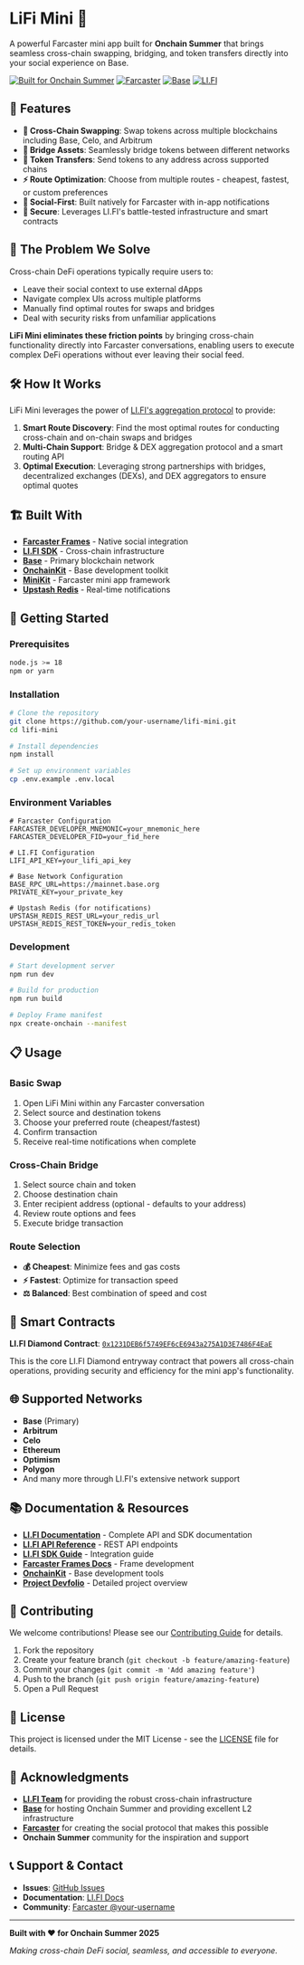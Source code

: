 

# LiFi Mini 🌉

A powerful Farcaster mini app built for **Onchain Summer** that brings seamless cross-chain swapping, bridging, and token transfers directly into your social experience on Base.

[![Built for Onchain Summer](https://img.shields.io/badge/Built%20for-Onchain%20Summer-blue)](https://onchainsummer.xyz/)
[![Farcaster](https://img.shields.io/badge/Farcaster-Mini%20App-purple)](https://farcaster.xyz/)
[![Base](https://img.shields.io/badge/Base-Powered-blue)](https://base.org/)
[![LI.FI](https://img.shields.io/badge/Powered%20by-LI.FI-green)](https://li.fi/)

## 🚀 Features

- **🔄 Cross-Chain Swapping**: Swap tokens across multiple blockchains including Base, Celo, and Arbitrum
- **🌉 Bridge Assets**: Seamlessly bridge tokens between different networks
- **💸 Token Transfers**: Send tokens to any address across supported chains
- **⚡ Route Optimization**: Choose from multiple routes - cheapest, fastest, or custom preferences
- **📱 Social-First**: Built natively for Farcaster with in-app notifications
- **🔐 Secure**: Leverages LI.FI's battle-tested infrastructure and smart contracts

## 🎯 The Problem We Solve

Cross-chain DeFi operations typically require users to:
- Leave their social context to use external dApps
- Navigate complex UIs across multiple platforms
- Manually find optimal routes for swaps and bridges
- Deal with security risks from unfamiliar applications

**LiFi Mini eliminates these friction points** by bringing cross-chain functionality directly into Farcaster conversations, enabling users to execute complex DeFi operations without ever leaving their social feed.

## 🛠️ How It Works

LiFi Mini leverages the power of [LI.FI's aggregation protocol](https://li.fi/) to provide:

1. **Smart Route Discovery**: Find the most optimal routes for conducting cross-chain and on-chain swaps and bridges
2. **Multi-Chain Support**: Bridge & DEX aggregation protocol and a smart routing API
3. **Optimal Execution**: Leveraging strong partnerships with bridges, decentralized exchanges (DEXs), and DEX aggregators to ensure optimal quotes

## 🏗️ Built With

- **[Farcaster Frames](https://docs.farcaster.xyz/developers/frames/spec)** - Native social integration
- **[LI.FI SDK](https://docs.li.fi/integrate-li.fi-sdk/li.fi-sdk-overview)** - Cross-chain infrastructure
- **[Base](https://base.org/)** - Primary blockchain network
- **[OnchainKit](https://onchainkit.xyz/)** - Base development toolkit
- **[MiniKit](https://docs.farcaster.xyz/developers/minikit/overview)** - Farcaster mini app framework
- **[Upstash Redis](https://upstash.com/)** - Real-time notifications

## 🚀 Getting Started

### Prerequisites

```bash
node.js >= 18
npm or yarn
```

### Installation

```bash
# Clone the repository
git clone https://github.com/your-username/lifi-mini.git
cd lifi-mini

# Install dependencies
npm install

# Set up environment variables
cp .env.example .env.local
```

### Environment Variables

```env
# Farcaster Configuration
FARCASTER_DEVELOPER_MNEMONIC=your_mnemonic_here
FARCASTER_DEVELOPER_FID=your_fid_here

# LI.FI Configuration
LIFI_API_KEY=your_lifi_api_key

# Base Network Configuration
BASE_RPC_URL=https://mainnet.base.org
PRIVATE_KEY=your_private_key

# Upstash Redis (for notifications)
UPSTASH_REDIS_REST_URL=your_redis_url
UPSTASH_REDIS_REST_TOKEN=your_redis_token
```

### Development

```bash
# Start development server
npm run dev

# Build for production
npm run build

# Deploy Frame manifest
npx create-onchain --manifest
```

## 📋 Usage

### Basic Swap
1. Open LiFi Mini within any Farcaster conversation
2. Select source and destination tokens
3. Choose your preferred route (cheapest/fastest)
4. Confirm transaction
5. Receive real-time notifications when complete

### Cross-Chain Bridge
1. Select source chain and token
2. Choose destination chain
3. Enter recipient address (optional - defaults to your address)
4. Review route options and fees
5. Execute bridge transaction

### Route Selection
- **💰 Cheapest**: Minimize fees and gas costs
- **⚡ Fastest**: Optimize for transaction speed
- **⚖️ Balanced**: Best combination of speed and cost

## 🔗 Smart Contracts

**LI.FI Diamond Contract**: [`0x1231DEB6f5749EF6cE6943a275A1D3E7486F4EaE`](https://basescan.org/address/0x1231DEB6f5749EF6cE6943a275A1D3E7486F4EaE)

This is the core LI.FI Diamond entryway contract that powers all cross-chain operations, providing security and efficiency for the mini app's functionality.

## 🌐 Supported Networks

- **Base** (Primary)
- **Arbitrum**
- **Celo**
- **Ethereum**
- **Optimism**
- **Polygon**
- And many more through LI.FI's extensive network support

## 📚 Documentation & Resources

- **[LI.FI Documentation](https://docs.li.fi/)** - Complete API and SDK documentation
- **[LI.FI API Reference](https://docs.li.fi/li.fi-api/li.fi-api)** - REST API endpoints
- **[LI.FI SDK Guide](https://docs.li.fi/integrate-li.fi-sdk/li.fi-sdk-overview)** - Integration guide
- **[Farcaster Frames Docs](https://docs.farcaster.xyz/developers/frames/spec)** - Frame development
- **[OnchainKit](https://onchainkit.xyz/)** - Base development tools
- **[Project Devfolio](https://devfolio.co/projects/lifi-mini-aa50)** - Detailed project overview


## 🤝 Contributing

We welcome contributions! Please see our [Contributing Guide](CONTRIBUTING.md) for details.

1. Fork the repository
2. Create your feature branch (`git checkout -b feature/amazing-feature`)
3. Commit your changes (`git commit -m 'Add amazing feature'`)
4. Push to the branch (`git push origin feature/amazing-feature`)
5. Open a Pull Request

## 📄 License

This project is licensed under the MIT License - see the [LICENSE](LICENSE) file for details.

## 🙏 Acknowledgments

- **[LI.FI Team](https://li.fi/)** for providing the robust cross-chain infrastructure
- **[Base](https://base.org/)** for hosting Onchain Summer and providing excellent L2 infrastructure
- **[Farcaster](https://farcaster.xyz/)** for creating the social protocol that makes this possible
- **Onchain Summer** community for the inspiration and support

## 📞 Support & Contact

- **Issues**: [GitHub Issues](https://github.com/your-username/lifi-mini/issues)
- **Documentation**: [LI.FI Docs](https://docs.li.fi/)
- **Community**: [Farcaster @your-username](https://warpcast.com/your-username)

---

**Built with ❤️ for Onchain Summer 2025**

*Making cross-chain DeFi social, seamless, and accessible to everyone.*

